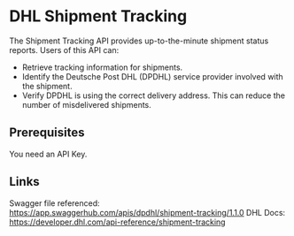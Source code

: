 # DHL Shipment Tracking
The Shipment Tracking API provides up-to-the-minute shipment status reports. Users of this API can:

- Retrieve tracking information for shipments. 
- Identify the Deutsche Post DHL (DPDHL) service provider involved with the shipment.
- Verify DPDHL is using the correct delivery address. This can reduce the number of misdelivered shipments.


## Prerequisites
You need an API Key.

## Links
Swagger file referenced: https://app.swaggerhub.com/apis/dpdhl/shipment-tracking/1.1.0
DHL Docs: https://developer.dhl.com/api-reference/shipment-tracking
